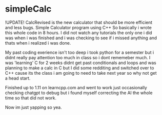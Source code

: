 # simpleCalc

!UPDATE!
CalcRevised is the new calculator that should be more efficient and less bugs.
Simple Calculator program using C++
So basically i wrote this whole code in 8 hours. 
I did not watch any tutorials the only one i did was when i was finished and i was checking
to see if i missed anything and thats when i realized i was done.

My past coding exerience isn't too deep i took python for a semester but i didnt really pay attention too much
in class so i dont rememeber much. I was 'learning' C for 2 weeks didnt get past conditionals and loops and 
was planning to make a calc in C but I did some redditing and switched over to C++ cause its
the class i am going to need to take next year so why not get a head start.

Finished up to 1.11 on learncpp.com and went to work just occasionally checking chatgpt to debug but i found myself correcting the AI the whole time so that did not work. 

Now im just yapping so yea.
